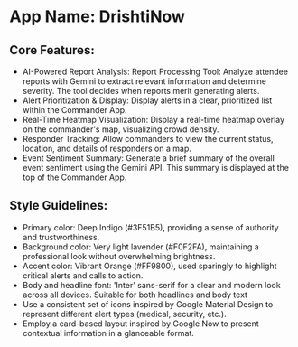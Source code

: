 # **App Name**: DrishtiNow

## Core Features:

- AI-Powered Report Analysis: Report Processing Tool: Analyze attendee reports with Gemini to extract relevant information and determine severity. The tool decides when reports merit generating alerts.
- Alert Prioritization & Display: Display alerts in a clear, prioritized list within the Commander App.
- Real-Time Heatmap Visualization: Display a real-time heatmap overlay on the commander's map, visualizing crowd density.
- Responder Tracking: Allow commanders to view the current status, location, and details of responders on a map.
- Event Sentiment Summary: Generate a brief summary of the overall event sentiment using the Gemini API. This summary is displayed at the top of the Commander App.

## Style Guidelines:

- Primary color: Deep Indigo (#3F51B5), providing a sense of authority and trustworthiness.
- Background color: Very light lavender (#F0F2FA), maintaining a professional look without overwhelming brightness.
- Accent color: Vibrant Orange (#FF9800), used sparingly to highlight critical alerts and calls to action.
- Body and headline font: 'Inter' sans-serif for a clear and modern look across all devices.  Suitable for both headlines and body text
- Use a consistent set of icons inspired by Google Material Design to represent different alert types (medical, security, etc.).
- Employ a card-based layout inspired by Google Now to present contextual information in a glanceable format.